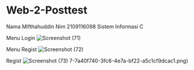 # Web-2-Posttest

Nama Mifthahuddin
Nim 2109116098
Sistem Informasi C

Menu Login
![Screenshot (71)](https://user-images.githubusercontent.com/90958608/227744839-44b12a40-f334-47ae-ae1f-23f41865ff91.png)

Menu Regist
![Screenshot (72)](https://user-images.githubusercontent.com/90958608/227744877-7a40f740-3fc6-4e7a-bf22-a5c1cf9dcac1.png)

Regist
![Screenshot (73)](https://user-images.githubusercontent.com/90958608/227744899-5c0b6570-a631-4f5f-b096-f8afeab925d5.png)
7-7a40f740-3fc6-4e7a-bf22-a5c1cf9dcac1.png)



